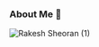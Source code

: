 ### About Me 👋

![Rakesh Sheoran (1)](https://github.com/She-o-ran/She-o-ran/assets/123091008/52ba5279-84b9-4aa2-8464-1d53892fd592)
